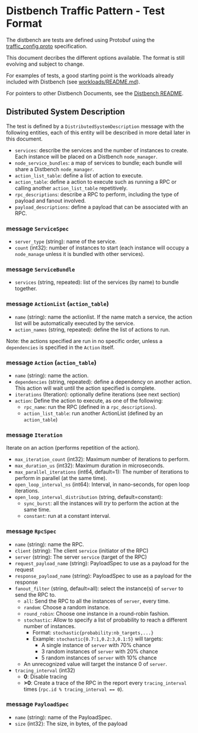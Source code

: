 # Distbench Traffic Pattern - Test Format

The distbench are tests are defined using Protobuf using the
[traffic_config.proto](../traffic_config.proto) specification.

This document decribes the different options available. The format is still
evolving and subject to change.

For examples of tests, a good starting point is the workloads already included
with Distbench (see [workloads/README.md](../workloads/README.md)).

For pointers to other Distbench Documents, see the
[Distbench README](../README.md).

## Distributed System Description

The test is defined by a `DistributedSystemDescription` message with the
following entities, each of this entity will be described in more detail later
in this document.

- `services`: describe the services and the number of instances to
  create. Each instance will be placed on a Distbench `node_manager`.
- `node_service_bundles`: a map of services to bundle; each bundle will share a
  Distbench `node_manager`.
- `action_list_table`: define a list of action to execute.
- `action_table`: define a action to execute such as running a RPC or calling
  another `action_list_table` repetitively.
- `rpc_descriptions`: describe a RPC to perform, including the type of payload
  and fanout involved.
- `payload_descriptions`: define a payload that can be associated with an RPC.

### message `ServiceSpec`
- `server_type` (string): name of the service.
- `count` (int32): number of instances to start (each instance will occupy a
  `node_manage` unless it is bundled with other services).

### message `ServiceBundle`

- `services` (string, repeated): list of the services (by name) to bundle
  together.

### message `ActionList` (`action_table`)

- `name` (string): name the actionlist. If the name match a service, the action
  list will be automatically executed by the service.
- `action_names` (string, repeated): define the list of actions to run.

Note: the actions specified are run in no specific order, unless a
`dependencies` is specified in the `Action` itself.

### message `Action` (`action_table`)

- `name` (string): name the action.
- `dependencies` (string, repeated): define a dependency on another action. This
  action will wait until the action specified is complete.
- `iterations` (Iteration): optionally define iterations (see next section)
- `action`: Define the action to execute, as one of the following:
  - `rpc_name`: run the RPC (defined in a `rpc_descriptions`).
  - `action_list_table`: run another ActionList (defined by an `action_table`)

### message `Iteration`

Iterate on an action (performs repetition of the action).

- `max_iteration_count` (int32): Maximum number of iterations to perform.
- `max_duration_us` (int32): Maximum duration in microseconds.
- `max_parallel_iterations` (int64, default=1): The number of iterations to
  perform in parallel (at the same time).
- `open_loop_interval_ns` (int64): Interval, in nano-seconds, for open loop
  iterations.
- `open_loop_interval_distribution` (string, default=constant):
  - `sync_burst`: all the instances will _try_ to perform the action at the same
    time.
  - `constant`: run at a constant interval.

### message `RpcSpec`

- `name` (string): name the RPC.
- `client` (string): The client `service` (initiator of the RPC)
- `server` (string): The server `service` (target of the RPC)
- `request_payload_name` (string): PayloadSpec to use as a payload for the
  request
- `response_payload_name` (string): PayloadSpec to use as a payload for the
  response
- `fanout_filter` (string, default=all): select the instance(s) of `server` to
  send the RPC to.
  - `all`: Send the RPC to all the instances of `server`, every time.
  - `random`: Choose a random instance.
  - `round_robin`: Choose one instance in a round-robin fashion.
  - `stochastic`: Allow to specify a list of probability to reach a different
    number of instances.
    - Format: `stochastic{probability:nb_targets,...}`
    - Example: `stochastic{0.7:1,0.2:3,0.1:5}` will targets:
      - A single instance of `server` with 70% chance
      - 3 random instances of `server` with 20% chance
      - 5 random instances of `server` with 10% chance
  - An unrecognized value will target the instance 0 of `server`.
- `tracing_interval` (int32)
  - **0**: Disable tracing
  - **>0**: Create a trace of the RPC in the report every `tracing_interval`
    times (`rpc.id % tracing_interval == 0`).

### message `PayloadSpec`

- `name` (string): name of the PayloadSpec.
- `size` (int32): The size, in bytes, of the payload

